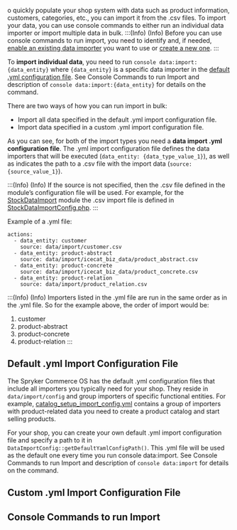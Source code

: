 o quickly populate your shop system with data such as product information, customers, categories, etc., you can import it from the .csv files. To import your data, you can use console commands to either run an individual data importer or import multiple data in bulk.
:::(Info) (Info)
Before you can use console commands to run import, you need to identify and, if needed, [enable an existing data importer](https://documentation.spryker.com/docs/data-importers-review-implementation) you want to use or [create a new one](https://documentation.spryker.com/docs/ht-data-import).
:::

To **import individual data**, you need to run `console data:import:{data_entity}` where `{data_entity}` is a specific data importer in the [default .yml configuration file](#{yml}). See Console Commands to run Import and description of `console data:import:{data_entity}` for details on the command.

There are two ways of how you can run import in bulk:

* Import all data specified in the default .yml import configuration file.
* Import data specified in a custom .yml import configuration file.

As you can see, for both of the import types you need a **data import .yml configuration file**. <a name="yml"></a>The .yml import configuration file defines the data importers that will be executed (`data_entity: {data_type_value_1}`), as well as indicates the path to a .csv file with the import data (`source: {source_value_1}`). 

:::(Info) (Info)
If the source is not specified, then the .csv file defined in the module’s configuration file will be used. For example, for the [StockDataImport](https://github.com/spryker/stock-data-import/tree/aff1b706e7a0fb0db441b13d5c6a471e4d75cb49/src/Spryker/Zed/StockDataImport) module the .csv import file is defined in [StockDataImportConfig.php](https://github.com/spryker/stock-data-import/blob/aff1b706e7a0fb0db441b13d5c6a471e4d75cb49/src/Spryker/Zed/StockDataImport/StockDataImportConfig.php).
:::

Example of a .yml file:

```
actions:
  - data_entity: customer
    source: data/import/customer.csv
  - data_entity: product-abstract
    source: data/import/icecat_biz_data/product_abstract.csv
  - data_entity: product-concrete
    source: data/import/icecat_biz_data/product_concrete.csv
  - data_entity: product-relation
    source: data/import/product_relation.csv
```
:::(Info) (Info)
Importers listed in the .yml file are run in the same order as in the .yml file. So for the example above, the order of import would be:

1. customer
2. product-abstract
3. product-concrete
4. product-relation
:::

## Default .yml Import Configuration File
The Spryker Commerce OS has the default .yml configuration files that include all importers you typically need for your shop. They reside in `data/import/config` and group importers of specific functional entities. For example, [catalog_setup_import_config.yml](https://github.com/spryker-shop/suite/blob/master/data/import/config/catalog_setup_import_config.yml) contains a group of importers with product-related data you need to create a product catalog and start selling products.

For your shop, you can create your own default .yml import configuration file and specify a path to it in `DataImportConfig::getDefaultYamlConfigPath()`. This .yml file will be used as the default one every time you run console data:import. See Console Commands to run Import and description of `console data:import` for details on the command.

## Custom .yml Import Configuration File

## Console Commands to run Import